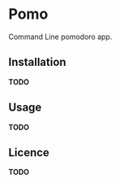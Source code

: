 # Pomo

Command Line pomodoro app.

## Installation

__TODO__

## Usage

__TODO__

## Licence

__TODO__
